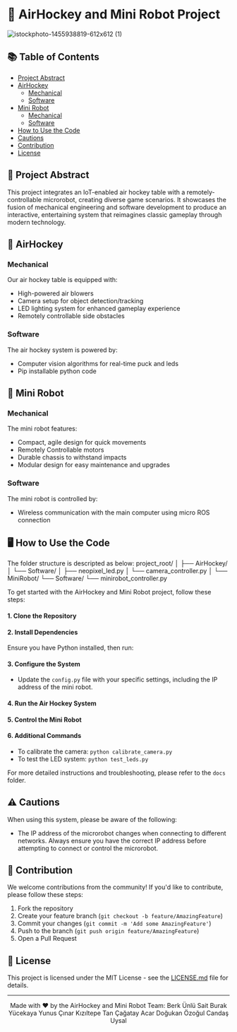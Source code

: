 # 🏒 AirHockey and Mini Robot Project
![istockphoto-1455938819-612x612 (1)](https://github.com/Shauanaa/ME462/assets/44114999/967f291a-d41e-4c4b-b271-bce5b575ca1f)


## 📚 Table of Contents
- [Project Abstract](#project-abstract)
- [AirHockey](#airhockey)
  - [Mechanical](#mechanical)
  - [Software](#software)
- [Mini Robot](#mini-robot)
  - [Mechanical](#mechanical-1)
  - [Software](#software-1)
- [How to Use the Code](#how-to-use-the-code)
- [Cautions](#cautions)
- [Contribution](#contribution)
- [License](#license)



## 🎯 Project Abstract
This project integrates an IoT-enabled air hockey table with a remotely-controllable microrobot, creating diverse game scenarios. It showcases the fusion of mechanical engineering and software development to produce an interactive, entertaining system that reimagines classic gameplay through modern technology.

## 🏒 AirHockey

### Mechanical

Our air hockey table is equipped with:

- High-powered air blowers
- Camera setup for object detection/tracking 
- LED lighting system for enhanced gameplay experience
- Remotely controllable side obstacles 

### Software

The air hockey system is powered by:

- Computer vision algorithms for real-time puck and leds
- Pip installable python code
  

## 🤖 Mini Robot

### Mechanical

The mini robot features:

- Compact, agile design for quick movements
- Remotely Controllable motors
- Durable chassis to withstand impacts
- Modular design for easy maintenance and upgrades

### Software

The mini robot is controlled by:

- Wireless communication with the main computer using micro ROS connection

## 🖥️ How to Use the Code

The folder structure is descripted as below:
project_root/
│
├── AirHockey/
│   └── Software/
│       ├── neopixel_led.py
│       └── camera_controller.py
│
└── MiniRobot/
    └── Software/
        └── minirobot_controller.py


To get started with the AirHockey and Mini Robot project, follow these steps:

#### 1. Clone the Repository
#### 2. Install Dependencies
Ensure you have Python installed, then run:

#### 3. Configure the System
- Update the `config.py` file with your specific settings, including the IP address of the mini robot.

#### 4. Run the Air Hockey System

#### 5. Control the Mini Robot

#### 6. Additional Commands
- To calibrate the camera: `python calibrate_camera.py`
- To test the LED system: `python test_leds.py`

For more detailed instructions and troubleshooting, please refer to the `docs` folder.


## ⚠️ Cautions

When using this system, please be aware of the following:

- The IP address of the microrobot changes when connecting to different networks. Always ensure you have the correct IP address before attempting to connect or control the microrobot.


## 🤝 Contribution

We welcome contributions from the community! If you'd like to contribute, please follow these steps:

1. Fork the repository
2. Create your feature branch (`git checkout -b feature/AmazingFeature`)
3. Commit your changes (`git commit -m 'Add some AmazingFeature'`)
4. Push to the branch (`git push origin feature/AmazingFeature`)
5. Open a Pull Request

## 📄 License

This project is licensed under the MIT License - see the [LICENSE.md](LICENSE.md) file for details.

---

<p align="center">
  Made with ❤️ by the AirHockey and Mini Robot Team:
  Berk Ünlü 
  Sait Burak Yücekaya
  Yunus Çınar Kızıltepe
  Tan Çağatay Acar
  Doğukan Özoğul
  Candaş Uysal
</p>
